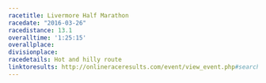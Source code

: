 ```yaml
---
racetitle: Livermore Half Marathon
racedate: "2016-03-26"
racedistance: 13.1
overalltime: '1:25:15'
overallplace: 
divisionplace: 
racedetails: Hot and hilly route
linktoresults: http://onlineraceresults.com/event/view_event.php#search-form
---
```


